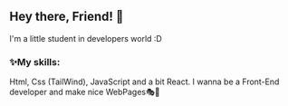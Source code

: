 <h2>Hey there, Friend! 💙</h2>
<p>I'm a little student in developers world :D</p>
<h3>✨My skills:</h3>
<p>
  Html, Css (TailWind), JavaScript and a bit React. I wanna be a Front-End
  developer and make nice WebPages🎭🎇
</p>
